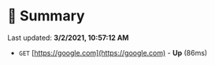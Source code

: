 # 📖 Summary
Last updated: **3/2/2021, 10:57:12 AM**

- `GET` [https://google.com](https://google.com) - **Up** (86ms)
